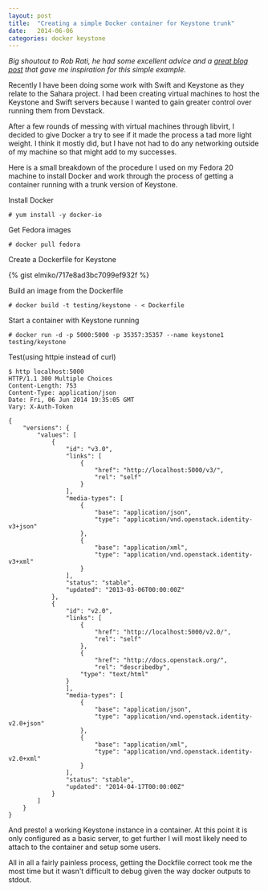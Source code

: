 ```yaml
---
layout: post
title:  "Creating a simple Docker container for Keystone trunk"
date:   2014-06-06
categories: docker keystone
---
```


*Big shoutout to Rob Rati, he had some excellent advice and a
[great blog post](http://rrati.github.io/blog/2014/05/09/apache-hadoop-plus-docker-plus-fedora-issues-and-limitations/)
that gave me inspiration for this simple example.*

Recently I have been doing some work with Swift and Keystone as they relate to
the Sahara project. I had been creating virtual machines to host the Keystone
and Swift servers because I wanted to gain greater control over running them
from Devstack.

After a few rounds of messing with virtual machines through libvirt, I decided
to give Docker a try to see if it made the process a tad more light weight. I
think it mostly did, but I have not had to do any networking outside of my
machine so that might add to my successes.

Here is a small breakdown of the procedure I used on my Fedora 20 machine to
install Docker and work through the process of getting a container running
with a trunk version of Keystone.

Install Docker

    # yum install -y docker-io

Get Fedora images

    # docker pull fedora

Create a Dockerfile for Keystone

{% gist elmiko/717e8ad3bc7099ef932f %}

Build an image from the Dockerfile

    # docker build -t testing/keystone - < Dockerfile

Start a container with Keystone running

    # docker run -d -p 5000:5000 -p 35357:35357 --name keystone1 testing/keystone

Test(using httpie instead of curl)

    $ http localhost:5000
    HTTP/1.1 300 Multiple Choices
    Content-Length: 753
    Content-Type: application/json
    Date: Fri, 06 Jun 2014 19:35:05 GMT
    Vary: X-Auth-Token

    {
        "versions": {
            "values": [
                {
                    "id": "v3.0", 
                    "links": [
                        {
                            "href": "http://localhost:5000/v3/", 
                            "rel": "self"
                        }
                    ], 
                    "media-types": [
                        {
                            "base": "application/json", 
                            "type": "application/vnd.openstack.identity-v3+json"
                        }, 
                        {
                            "base": "application/xml", 
                            "type": "application/vnd.openstack.identity-v3+xml"
                        }
                    ], 
                    "status": "stable", 
                    "updated": "2013-03-06T00:00:00Z"
                }, 
                {
                    "id": "v2.0", 
                    "links": [
                        {
                            "href": "http://localhost:5000/v2.0/", 
                            "rel": "self"
                        }, 
                        {
                            "href": "http://docs.openstack.org/", 
                            "rel": "describedby", 
                        "type": "text/html"
                    }
                    ], 
                    "media-types": [
                        {
                            "base": "application/json", 
                            "type": "application/vnd.openstack.identity-v2.0+json"
                        }, 
                        {
                            "base": "application/xml", 
                            "type": "application/vnd.openstack.identity-v2.0+xml"
                        }
                    ], 
                    "status": "stable", 
                    "updated": "2014-04-17T00:00:00Z"
                }
            ]
        }
    }

And presto! a working Keystone instance in a container. At this point it is
only configured as a basic server, to get further I will most likely need to
attach to the container and setup some users.

All in all a fairly painless process, getting the Dockfile correct took me the
most time but it wasn't difficult to debug given the way docker outputs to
stdout.
